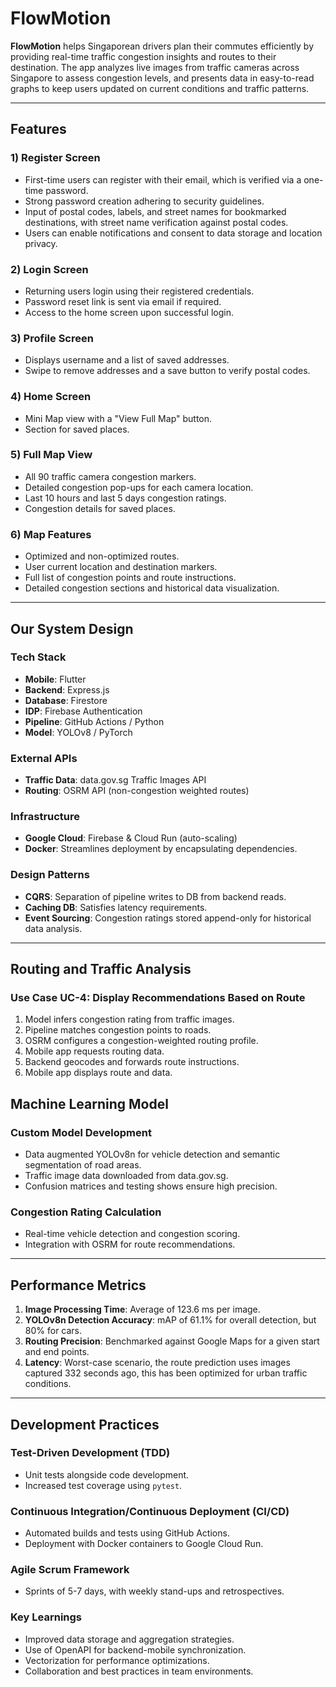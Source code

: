# FlowMotion

**FlowMotion** helps Singaporean drivers plan their commutes efficiently by providing real-time traffic congestion insights and routes to their destination. The app analyzes live images from traffic cameras across Singapore to assess congestion levels, and presents data in easy-to-read graphs to keep users updated on current conditions and traffic patterns.

---

## Features

### 1) Register Screen
- First-time users can register with their email, which is verified via a one-time password.
- Strong password creation adhering to security guidelines.
- Input of postal codes, labels, and street names for bookmarked destinations, with street name verification against postal codes.
- Users can enable notifications and consent to data storage and location privacy.

### 2) Login Screen
- Returning users login using their registered credentials.
- Password reset link is sent via email if required.
- Access to the home screen upon successful login.

### 3) Profile Screen
- Displays username and a list of saved addresses.
- Swipe to remove addresses and a save button to verify postal codes.

### 4) Home Screen
- Mini Map view with a "View Full Map" button.
- Section for saved places.

### 5) Full Map View
- All 90 traffic camera congestion markers.
- Detailed congestion pop-ups for each camera location.
- Last 10 hours and last 5 days congestion ratings.
- Congestion details for saved places.

### 6) Map Features
- Optimized and non-optimized routes.
- User current location and destination markers.
- Full list of congestion points and route instructions.
- Detailed congestion sections and historical data visualization.

---

## Our System Design

### Tech Stack
- **Mobile**: Flutter
- **Backend**: Express.js
- **Database**: Firestore
- **IDP**: Firebase Authentication
- **Pipeline**: GitHub Actions / Python
- **Model**: YOLOv8 / PyTorch

### External APIs
- **Traffic Data**: data.gov.sg Traffic Images API
- **Routing**: OSRM API (non-congestion weighted routes)

### Infrastructure
- **Google Cloud**: Firebase & Cloud Run (auto-scaling)
- **Docker**: Streamlines deployment by encapsulating dependencies.

### Design Patterns
- **CQRS**: Separation of pipeline writes to DB from backend reads.
- **Caching DB**: Satisfies latency requirements.
- **Event Sourcing**: Congestion ratings stored append-only for historical data analysis.

---

## Routing and Traffic Analysis

### Use Case UC-4: Display Recommendations Based on Route
1. Model infers congestion rating from traffic images.
2. Pipeline matches congestion points to roads.
3. OSRM configures a congestion-weighted routing profile.
4. Mobile app requests routing data.
5. Backend geocodes and forwards route instructions.
6. Mobile app displays route and data.

## Machine Learning Model

### Custom Model Development
- Data augmented YOLOv8n for vehicle detection and semantic segmentation of road areas.
- Traffic image data downloaded from data.gov.sg.
- Confusion matrices and testing shows ensure high precision.

### Congestion Rating Calculation
- Real-time vehicle detection and congestion scoring.
- Integration with OSRM for route recommendations.

---

## Performance Metrics

1. **Image Processing Time**: Average of 123.6 ms per image.
2. **YOLOv8n Detection Accuracy**: mAP of 61.1% for overall detection, but 80% for cars.
3. **Routing Precision**: Benchmarked against Google Maps for a given start and end points.
4. **Latency**: Worst-case scenario, the route prediction uses images captured 332 seconds ago, this has been optimized for urban traffic conditions.

---

## Development Practices

### Test-Driven Development (TDD)
- Unit tests alongside code development.
- Increased test coverage using `pytest`.

### Continuous Integration/Continuous Deployment (CI/CD)
- Automated builds and tests using GitHub Actions.
- Deployment with Docker containers to Google Cloud Run.

### Agile Scrum Framework
- Sprints of 5-7 days, with weekly stand-ups and retrospectives.

### Key Learnings
- Improved data storage and aggregation strategies.
- Use of OpenAPI for backend-mobile synchronization.
- Vectorization for performance optimizations.
- Collaboration and best practices in team environments.

